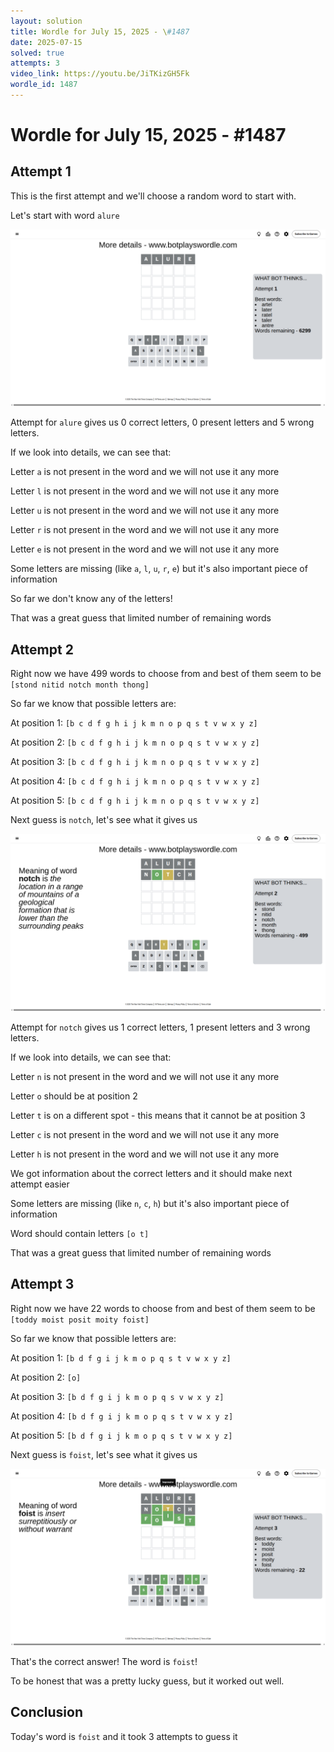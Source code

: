```yaml
---
layout: solution
title: Wordle for July 15, 2025 - \#1487
date: 2025-07-15
solved: true
attempts: 3
video_link: https://youtu.be/JiTKizGH5Fk
wordle_id: 1487
---
```


# Wordle for July 15, 2025 - \#1487

## Attempt 1

This is the first attempt and we'll choose a random word to start with.

Let's start with word `alure`

![Attempt 1](2025-07-15/attempt-1.png)

Attempt for `alure` gives us 0 correct letters, 0 present letters and 5 wrong letters.

If we look into details, we can see that:

Letter `a` is not present in the word and we will not use it any more

Letter `l` is not present in the word and we will not use it any more

Letter `u` is not present in the word and we will not use it any more

Letter `r` is not present in the word and we will not use it any more

Letter `e` is not present in the word and we will not use it any more

Some letters are missing (like `a`, `l`, `u`, `r`, `e`) but it's also important piece of information

So far we don't know any of the letters!

That was a great guess that limited number of remaining words



## Attempt 2

Right now we have 499 words to choose from and best of them seem to be `[stond nitid notch month thong]`

So far we know that possible letters are:

At position 1: `[b c d f g h i j k m n o p q s t v w x y z]`

At position 2: `[b c d f g h i j k m n o p q s t v w x y z]`

At position 3: `[b c d f g h i j k m n o p q s t v w x y z]`

At position 4: `[b c d f g h i j k m n o p q s t v w x y z]`

At position 5: `[b c d f g h i j k m n o p q s t v w x y z]`

Next guess is `notch`, let's see what it gives us

![Attempt 2](2025-07-15/attempt-2.png)

Attempt for `notch` gives us 1 correct letters, 1 present letters and 3 wrong letters.

If we look into details, we can see that:

Letter `n` is not present in the word and we will not use it any more

Letter `o` should be at position 2

Letter `t` is on a different spot - this means that it cannot be at position 3

Letter `c` is not present in the word and we will not use it any more

Letter `h` is not present in the word and we will not use it any more

We got information about the correct letters and it should make next attempt easier

Some letters are missing (like `n`, `c`, `h`) but it's also important piece of information

Word should contain letters `[o t]`

That was a great guess that limited number of remaining words



## Attempt 3

Right now we have 22 words to choose from and best of them seem to be `[toddy moist posit moity foist]`

So far we know that possible letters are:

At position 1: `[b d f g i j k m o p q s t v w x y z]`

At position 2: `[o]`

At position 3: `[b d f g i j k m o p q s v w x y z]`

At position 4: `[b d f g i j k m o p q s t v w x y z]`

At position 5: `[b d f g i j k m o p q s t v w x y z]`

Next guess is `foist`, let's see what it gives us

![Attempt 3](2025-07-15/attempt-3.png)

That's the correct answer! The word is `foist`!

To be honest that was a pretty lucky guess, but it worked out well.

## Conclusion

Today's word is `foist` and it took 3 attempts to guess it

